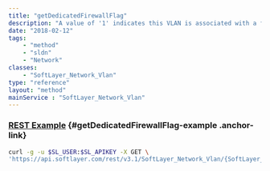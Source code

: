 ```yaml
---
title: "getDedicatedFirewallFlag"
description: "A value of '1' indicates this VLAN is associated with a firewall device. This does not include Hardware Firewalls."
date: "2018-02-12"
tags:
    - "method"
    - "sldn"
    - "Network"
classes:
    - "SoftLayer_Network_Vlan"
type: "reference"
layout: "method"
mainService : "SoftLayer_Network_Vlan"
---
```


### [REST Example](#getDedicatedFirewallFlag-example) <a href="/article/rest/"><i class="fas fa-question"></i></a> {#getDedicatedFirewallFlag-example .anchor-link} 
```bash
curl -g -u $SL_USER:$SL_APIKEY -X GET \
'https://api.softlayer.com/rest/v3.1/SoftLayer_Network_Vlan/{SoftLayer_Network_VlanID}/getDedicatedFirewallFlag'
```
